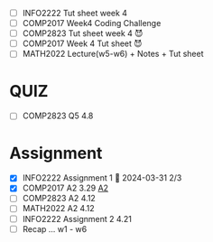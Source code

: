 - [ ] INFO2222 Tut sheet week 4
- [ ] COMP2017 Week4 Coding Challenge
- [ ] COMP2823 Tut sheet week 4 😈
- [ ] COMP2017 Week 4 Tut sheet 😈
- [ ] MATH2022 Lecture(w5-w6) + Notes + Tut sheet

# QUIZ
- [ ] COMP2823 Q5 4.8 
# Assignment
- [x] INFO2222 Assignment 1 📅 2024-03-31 2/3
- [x] COMP2017 A2 3.29 [A2](obsidian://open?vault=Notes&file=2024%20sem1%2FCOMP2017%2FA2%2FAssignment%202)
- [ ] COMP2823 A2 4.12
- [ ] MATH2022 A2 4.12
- [ ] INFO2222 Assignment 2  4.21
- [ ] Recap ... w1 - w6
